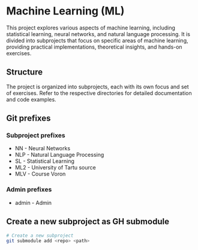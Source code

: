# Machine Learning (ML)

This project explores various aspects of machine learning, including statistical learning, neural networks, and natural language processing. It is divided into subprojects that focus on specific areas of machine learning, providing practical implementations, theoretical insights, and hands-on exercises.

## Structure

The project is organized into subprojects, each with its own focus and set of exercises. Refer to the respective directories for detailed documentation and code examples.

## Git prefixes

### Subproject prefixes

* NN - Neural Networks
* NLP - Natural Language Processing
* SL - Statistical Learning
* ML2 - University of Tartu source
* MLV - Course Voron

### Admin prefixes

* admin - Admin

## Create a new subproject as GH submodule

```bash
# Create a new subproject
git submodule add <repo> <path>
```